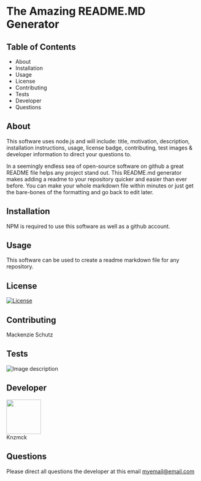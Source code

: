 #  The Amazing README.MD Generator 

   ## Table of Contents  
   * About  
   * Installation   
   * Usage  
   * License  
   * Contributing 
   * Tests 
   * Developer  
   * Questions  
   
   ## About   

   This software uses node.js and will include: title, motivation, description, installation instructions, usage, license badge, contributing, test images & developer information to direct your questions to.   

   In a seemingly endless sea of open-source software on github a great README file helps any project stand out. This README.md generator makes adding a readme to your repository quicker and easier than ever before. You can make your whole markdown file within minutes or just get the bare-bones of the formatting and go back to edit later.   

   ## Installation   

   NPM is required to use this software as well as a github account.  

   ## Usage  

   This software can be used to create a readme markdown file for any repository.  

   ## License  

   [![License](https://img.shields.io/badge/License-Apache%202.0-blue.svg)](https://opensource.org/licenses/Apache-2.0)  
 

   ## Contributing  

   Mackenzie Schutz  


   ## Tests  

   ![Image description]( https://via.placeholder.com/150)  

   ## Developer  

   <div class="CircleBadge CircleBadge--medium bg-gray-dark">
   <img src="https://avatars.githubusercontent.com/Knzmck" height="90" width="90">   
   </div>  
   Knzmck  

   ## Questions  

   Please direct all questions the developer at this email myemail@email.com  


   